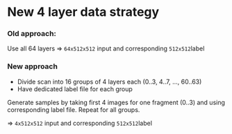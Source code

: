 # New 4 layer data strategy

### Old approach:
Use all 64 layers => ```64x512x512``` input and corresponding ```512x512```label

### New approach
- Divide scan into 16 groups of 4 layers each (0..3, 4..7, ..., 60..63)
- Have dedicated label file for each group

Generate samples by taking first 4 images for one fragment (0..3) and using corresponding label file. Repeat for all groups.

=> ```4x512x512``` input and corresponding ```512x512```label